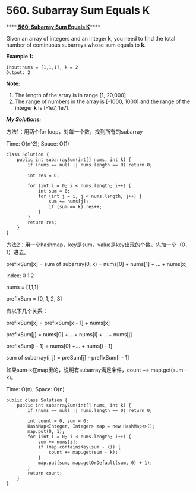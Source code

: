 # 560. Subarray Sum Equals K

\*\*\*\*[ **560. Subarray Sum Equals K**](https://leetcode.com/problems/subarray-sum-equals-k/description/)\*\*\*\*

Given an array of integers and an integer **k**, you need to find the total number of continuous subarrays whose sum equals to **k**.

**Example 1:**

```text
Input:nums = [1,1,1], k = 2
Output: 2
```

**Note:**

1. The length of the array is in range \[1, 20,000\].
2. The range of numbers in the array is \[-1000, 1000\] and the range of the integer **k** is \[-1e7, 1e7\].

_**My Solutions:**_

方法1：用两个for loop，对每一个数，找到所有的subarray

Time: O\(n^2\); Space: O\(1\)

```text
class Solution {
    public int subarraySum(int[] nums, int k) {
        if (nums == null || nums.length == 0) return 0;
        
        int res = 0;
        
        for (int i = 0; i < nums.length; i++) {
            int sum = 0;
            for (int j = i; j < nums.length; j++) {
                sum += nums[j];
                if (sum == k) res++;
            }
        }
        return res;
    }
}
```

方法2：用一个hashmap，key是sum，value是key出现的个数。先加一个（0，1）进去。

prefixSum\[x\] = sum of subarray\(0, x\) = nums\[0\] + nums\[1\] + ... + nums\[x\]

index:                0 1 2

nums =             \[1,1,1\]

prefixSum = \[0, 1, 2, 3\]

有以下几个关系：

prefixSum\[x\] = prefixSum\[x - 1\] + nums\[x\]

prefixSum\[j\] = nums\[0\] + ...+ nums\[i\] + ...+ nums\[j\]

prefixSum\[i - 1\] = nums\[0\] +... + nums\[i - 1\]

sum of subarray\(i, j\) = preSum\[j\] - prefixSum\[i - 1\]

如果sum-k在map里的，说明有subarray满足条件，count += map.get\(sum - k\)。

Time: O\(n\); Space: O\(n\)

```text
public class Solution {
    public int subarraySum(int[] nums, int k) {
        if (nums == null || nums.length == 0) return 0;
        
        int count = 0, sum = 0;
        HashMap<Integer, Integer> map = new HashMap<>();
        map.put(0, 1);
        for (int i = 0; i < nums.length; i++) {
            sum += nums[i];
            if (map.containsKey(sum - k)) {
                count += map.get(sum - k);
            }
            map.put(sum, map.getOrDefault(sum, 0) + 1);
        }
        return count;
    }
}
```

